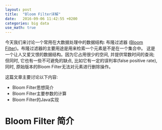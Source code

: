 ```yaml
---
layout: post
title:  "Bloom Filter详解"
date:   2016-09-06 11:42:55 +0200
categories: big data
use_math: true
---
```


今天我们来讨论一个常用在大数据处理中的数据结构: 布隆过滤器 ([Bloom Filter])。布隆过滤器的主要用途是用来检索一个元素是不是在一个集合中。
这是一个让人又爱又恨的数据结构。因为它占用很少的空间, 并提供常数时间的查询; 但同时, 它也有一些不可避免的缺点, 比如它有一定的误判率(false positive rate),
同时, 原始版本的Bloom Filter无法对元素进行删除操作。

 这篇文章主要讨论以下内容:

*   Bloom Filter思想简介
*   Bloom Filter主要参数的计算
*   Bloom Filter的Java实现

Bloom Filter 简介
=================





[Bloom Filter]: https://en.wikipedia.org/wiki/Bloom_filter